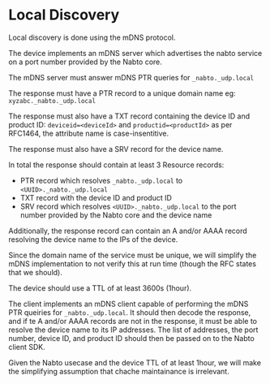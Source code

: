 # Local Discovery

Local discovery is done using the mDNS protocol.

The device implements an mDNS server which advertises the nabto
service on a port number provided by the Nabto core.

The mDNS server must answer mDNS PTR queries for `_nabto._udp.local`

The response must have a PTR record to a unique domain name eg:
`xyzabc._nabto._udp.local` 

The response must also have a TXT record containing the device ID and
product ID: `deviceid=<deviceId>` and `productid=<productId>` as per
RFC1464, the attribute name is case-insentitive.

The response must also have a SRV record for the device name.

In total the response should contain at least 3 Resource records:
 * PTR record which resolves `_nabto._udp.local` to
   `<UUID>._nabto._udp.local`
 * TXT record with the device ID and product ID
 * SRV record which resolves `<UUID>._nabto._udp.local` to the port
   number provided by the Nabto core and the device name

Additionally, the response record can contain an A and/or AAAA record
resolving the device name to the IPs of the device.

Since the domain name of the service must be unique, we will simplify
the mDNS implementation to not verify this at run time (though the RFC
states that we should).

The device should use a TTL of at least 3600s (1hour).
 
The client implements an mDNS client capable of performing the mDNS
PTR queiries for `_nabto._udp.local`. It should then decode the
response, and if te A and/or AAAA records are not in the response, it
must be able to resolve the device name to its IP addresses. The list
of addresses, the port number, device ID, and product ID should then
be passed on to the Nabto client SDK.

Given the Nabto usecase and the device TTL of at least 1hour, we will
make the simplifying assumption that chache maintainance is
irrelevant.
